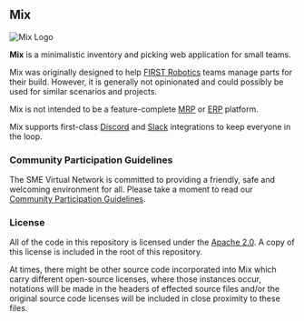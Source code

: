 ## Mix

![Mix Logo](docs/img/mix_logo_small.png)

**Mix** is a minimalistic inventory and picking web application for small teams.

Mix was originally designed to help [FIRST Robotics](https://www.firstinspires.org/robotics/frc)
teams manage parts for their build. However, it is generally not opinionated and
could possibly be used for similar scenarios and projects.

Mix is not intended to be a feature-complete [MRP](https://en.wikipedia.org/wiki/Material_requirements_planning)
or [ERP](https://en.wikipedia.org/wiki/Enterprise_resource_planning) platform.

Mix supports first-class [Discord](https://discordapp.com/) and [Slack](https://slack.com/)
integrations to keep everyone in the loop.

### Community Participation Guidelines

The SME Virtual Network is committed to providing a friendly, safe and welcoming
environment for all. Please take a moment to read our
[Community Participation Guidelines](https://github.com/smevirtual/community-guidelines/blob/master/README.md).

### License

All of the code in this repository is licensed under the
[Apache 2.0](https://choosealicense.com/licenses/apache-2.0/). A copy of this license
is included in the root of this repository.

At times, there might be other source code incorporated into Mix which carry
different open-source licenses, where those instances occur, notations will be
made in the headers of effected source files and/or the original source code
licenses will be included in close proximity to these files.
